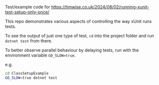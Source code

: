 Test/example code for <https://timwise.co.uk/2024/08/02/running-xunit-test-setup-only-once/>

This repo demonstrates various aspects of controlling the way xUnit runs tests.

To see the output of just one type of test, `cd` into the project folder and run `dotnet test` from there.

To better observe parallel behaviour by delaying tests, run with the environment variable `GO_SLOW=true`.

e.g.

```sh
cd ClassSetupExample 
GO_SLOW=true dotnet test
```
